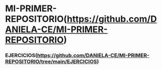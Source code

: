 # MI-PRIMER-REPOSITORIO(https://github.com/DANIELA-CE/MI-PRIMER-REPOSITORIO)
### EJERCICIOS(https://github.com/DANIELA-CE/MI-PRIMER-REPOSITORIO/tree/main/EJERCICIOS)
